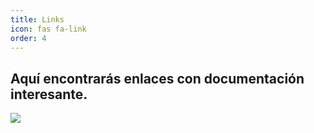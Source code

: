 ```yaml
---
title: Links
icon: fas fa-link
order: 4
---
```


## Aquí encontrarás enlaces con documentación interesante.

![](https://pbs.twimg.com/media/E8c6-2pWYAEAjRG.jpg)